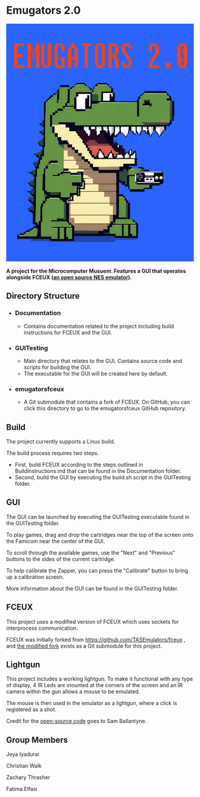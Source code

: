 # Emugators 2.0

![Emugators Logo](https://github.com/Emu-gators/emugators2.0/blob/main/emugator.png)

**A project for the Microcomputer Musuem. Features a GUI that operates alongside FCEUX ([an open source NES emulator](https://github.com/TASEmulators/fceux)).**

## Directory Structure

* ### Documentation
    - Contains documentation related to the project including build instructions for FCEUX and the GUI.
* ### GUITesting
    - Main directory that relates to the GUI. Contains source code and scripts for building the GUI. 
    - The executable for the GUI will be created here by default.
* ### emugatorsfceux
    - A Git submodule that contains a fork of FCEUX. On GitHub, you can click this directory to go to the emugatorsfceux GitHub repository.

## Build

The project currently supports a Linux build.

The build process requires two steps.

* First, build FCEUX according to the steps outlined in BuildInstructions.md that can be found in the Documentation folder.
* Second, build the GUI by executing the build.sh script in the GUITesting folder.

## GUI

The GUI can be launched by executing the GUITesting executable found in the GUITesting folder.

To play games, drag and drop the cartridges near the top of the screen onto the Famicom near the center of the GUI. 

To scroll through the available games, use the "Next" and "Previous" buttons to the sides of the current cartridge.

To help calibrate the Zapper, you can press the "Calibrate" button to bring up a calibration screen.

More information about the GUI can be found in the GUITesting folder.

## FCEUX

This project uses a modified version of FCEUX which uses sockets for interprocess communication.

FCEUX was initially forked from https://github.com/TASEmulators/fceux , and [the modified fork](https://github.com/Emu-gators/emugatorsfceux) exists as a Git submodule for this project.

## Lightgun

This project includes a working lightgun. To make it functional with any type of display, 4 IR Leds are mounted at the corners of the screen and an IR camera within the gun allows a mouse to be emulated. 

The mouse is then used in the emulator as a lightgun, where a click is registered as a shot. 

Credit for the [open-source code](https://github.com/Emu-gators/emugators2.0/tree/main/Samco_4IR) goes to Sam Ballantyne.

## Group Members
Jeya Iyadurai

Christian Walk

Zachary Thrasher

Fatima Elfasi
